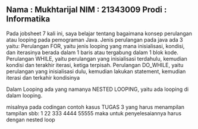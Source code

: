 ## Nama : Mukhtarijal   NIM : 21343009   Prodi : Informatika
Pada jobsheet 7 kali ini, saya belajar tentang bagaimana konsep perulangan atau looping pada pemograman Java. Jenis perulangan pada java ada 3 yaitu:
Perulangan FOR, yaitu jenis looping yang mana inisialisasi, kondisi, dan iterasinya berada dalam 1 baris atau  tergabung dalam 1 blok kode.
Perulangan WHILE, yaitu perulangan yang inisialisasi terdahulu, kemudian kondisi dan terakhir iterasi, ketiga terpisah.
Perulangan DO_WHILE, yaitu perulangan yang inisialisasi dulu, kemudian lakukan statement, kemudian iterasi dan terkahir kondisinya

Dalam Looping ada yang namanya NESTED LOOPING, yaitu ada looping di dalam looping.

misalnya pada codingan contoh kasus TUGAS 3 yang harus menampilan tampilan sbb:
1
22
333
4444
55555
maka untuk penyelesaiannya harus dengan nested loop
